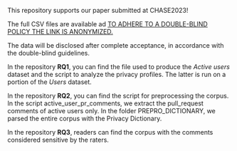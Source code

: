 This repository supports our paper submitted at CHASE2023!

The full CSV files are available ad [TO ADHERE TO A DOUBLE-BLIND POLICY THE LINK IS ANONYMIZED.]() 

The data will be disclosed after complete acceptance, in accordance with the double-blind guidelines. 

In the repository **RQ1**, you can find the file used to produce the _Active users_ dataset and the script to analyze the privacy profiles. The latter is run on a portion of the _Users_ dataset.

In the repository **RQ2**, you can find the script for preprocessing the corpus. In the script active_user_pr_comments, we extract the pull_request comments of active users only. In the folder PREPRO_DICTIONARY, we parsed the entire corpus with the Privacy Dictionary. 

In the repository **RQ3**, readers can find the corpus with the comments considered sensitive by the raters.
